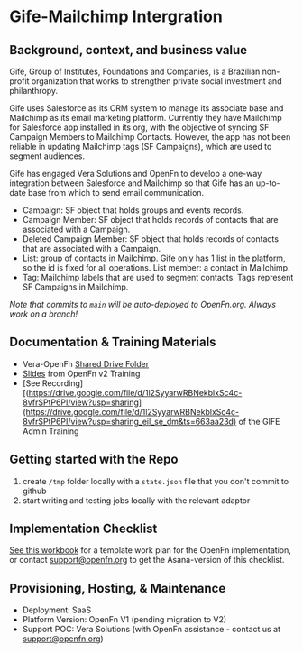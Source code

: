 # Gife-Mailchimp Intergration

## Background, context, and business value

Gife, Group of Institutes, Foundations and Companies, is a Brazilian non-profit
organization that works to strengthen private social investment and
philanthropy.

Gife uses Salesforce as its CRM system to manage its associate base and
Mailchimp as its email marketing platform. Currently they have Mailchimp for
Salesforce app installed in its org, with the objective of syncing SF Campaign
Members to Mailchimp Contacts. However, the app has not been reliable in
updating Mailchimp tags (SF Campaigns), which are used to segment audiences.

Gife has engaged Vera Solutions and OpenFn to develop a one-way integration
between Salesforce and Mailchimp so that Gife has an up-to-date base from which
to send email communication.

- Campaign: SF object that holds groups and events records.
- Campaign Member: SF object that holds records of contacts that are associated
  with a Campaign.
- Deleted Campaign Member: SF object that holds records of contacts that are
  associated with a Campaign.
- List: group of contacts in Mailchimp. Gife only has 1 list in the platform, so
  the id is fixed for all operations. List member: a contact in Mailchimp.
- Tag: Mailchimp labels that are used to segment contacts. Tags represent SF
  Campaigns in Mailchimp.

_Note that commits to `main` will be auto-deployed to OpenFn.org. Always work on
a branch!_

## Documentation & Training Materials
- Vera-OpenFn [Shared Drive Folder](https://drive.google.com/drive/u/0/folders/1dMuhErl8tuTV7Il1SrLDSux0XhgKohHT)
- [Slides](https://docs.google.com/presentation/d/197bEm2ozVsuy8HaH3o0FYmq83fnK4bSfBzKuv9M48TQ/edit?usp=sharing) from OpenFn v2 Training
- [See Recording][(https://drive.google.com/file/d/1l2SyyarwRBNekblxSc4c-8vfrSPtP6PI/view?usp=sharing](https://drive.google.com/file/d/1l2SyyarwRBNekblxSc4c-8vfrSPtP6PI/view?usp=sharing_eil_se_dm&ts=663aa23d) of the GIFE Admin Training


## Getting started with the Repo

1. create `/tmp` folder locally with a `state.json` file that you don't commit
   to github
2. start writing and testing jobs locally with the relevant adaptor

## Implementation Checklist

[See this workbook](https://docs.google.com/spreadsheets/d/1_XY0nx0OLNUsogrIHnRaSTyZ-KdcSXks-tqwm3ZfMc4/edit#gid=72612093)
for a template work plan for the OpenFn implementation, or contact
support@openfn.org to get the Asana-version of this checklist.

## Provisioning, Hosting, & Maintenance

- Deployment: SaaS
- Platform Version: OpenFn V1 (pending migration to V2)
- Support POC: Vera Solutions (with OpenFn assistance - contact us at support@openfn.org)

